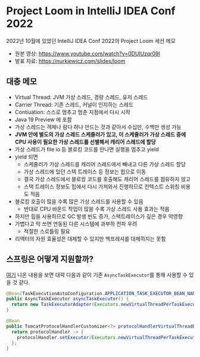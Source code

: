 # Project Loom in IntelliJ IDEA Conf 2022

2022년 10월에 있었던 IntelliJ IDEA Conf 2022의 Project Loom 세션 메모

- 원본 영상: https://www.youtube.com/watch?v=0DUlUzqr09I
- 발표 자료: https://nurkiewicz.com/slides/loom

## 대충 메모

- Virtual Thread: JVM 가상 스레드, 경량 스레드, 유저 스레드
- Carrier Thread: 기존 스레드, 커널이 인지하는 스레드
- Contiuation: 스스로 멈추고 멈춘 지점에서 다시 시작
- Java 19 Preview 에 포함
- 가상 스레드는 객체나 람다 하나 만드는 것과 같아서 수십만, 수백만 생성 가능
- **JVM 안에 별도의 가상 스레드 스케줄러가 있고, 이 스케줄러가 가상 스레드 중에 CPU 사용이 필요한 가상 스레드를 선별해서 캐리어 스레드에 할당**
- 가상 스레드가 file io 등 블로킹 코드를 만나면 실행을 멈추고 yield
- yield 되면
  - 스케줄러가 가상 스레드를 캐리어 스레드에서 빼내고 다른 가상 스레드 할당
  - 가상 스레드에 있던 스택 트레이스 등 정보는 힙으로 이동
  - 결국 가상 스레드에서 블로킹 코드를 호출해도 캐리어 스레드를 점유하지 않고
  - 스택 트레이스 정보도 힙에서 다시 가져와서 진행하므로 컨텍스트 스위칭 비용도 적음
- 블로킹 호출이 많을 수록 많은 가상 스레드를 사용할 수 있음
  - 반대로 CPU 바운드 작업이 많을 수록 가상 스레드 사용 효과는 적음
- 하지만 힙을 사용하므로 GC 발생 빈도 증가, 스택트레이스가 깊은 경우 악영향
- 가볍다고 막 쓰면 연동된 다른 시스템에 과부하 전파 우려
  - 적절한 스로틀링 필요
- 리액터의 자원 효율성은 대체할 수 있지만 백프레셔를 대체하지는 못함

## 스프링은 어떻게 지원할까?

[여기](https://spring.io/blog/2022/10/11/embracing-virtual-threads) 나온 내용을 보면 대략 다음과 같이 기존 `AsyncTaskExecutor`를 통해 사용할 수 있을 것 같다.

```java
@Bean(TaskExecutionAutoConfiguration.APPLICATION_TASK_EXECUTOR_BEAN_NAME)
public AsyncTaskExecutor asyncTaskExecutor() {
  return new TaskExecutorAdapter(Executors.newVirtualThreadPerTaskExecutor());
}

@Bean
public TomcatProtocolHandlerCustomizer<?> protocolHandlerVirtualThreadExecutorCustomizer() {
  return protocolHandler -> {
    protocolHandler.setExecutor(Executors.newVirtualThreadPerTaskExecutor());
  };
}
```

